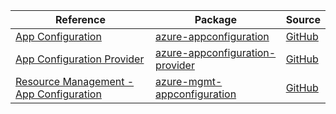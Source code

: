 | Reference | Package | Source |
|---|---|---|
|[App Configuration](appconfiguration-readme.md)|[azure-appconfiguration](https://pypi.org/project/azure-appconfiguration)|[GitHub](https://github.com/Azure/azure-sdk-for-python/blob/main/sdk/appconfiguration/azure-appconfiguration)|
|[App Configuration Provider](appconfiguration-provider-readme.md)|[azure-appconfiguration-provider](https://pypi.org/project/azure-appconfiguration-provider)|[GitHub](https://github.com/Azure/azure-sdk-for-python/blob/main/sdk/appconfiguration/azure-appconfiguration-provider)|
|[Resource Management - App Configuration](mgmt-appconfiguration-readme.md)|[azure-mgmt-appconfiguration](https://pypi.org/project/azure-mgmt-appconfiguration)|[GitHub](https://github.com/Azure/azure-sdk-for-python/blob/main/sdk/appconfiguration/azure-mgmt-appconfiguration)|

